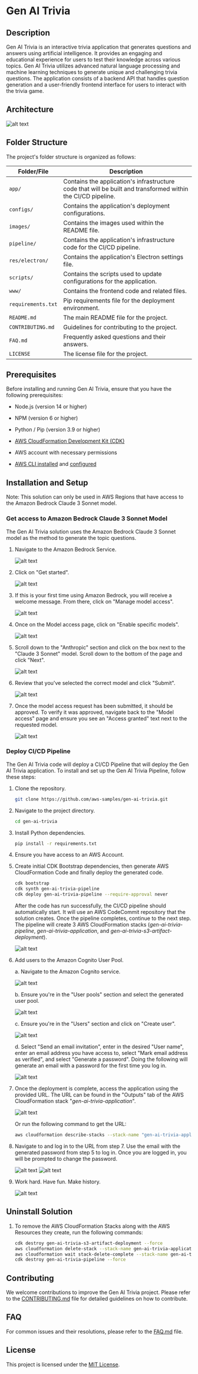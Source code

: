 # Gen AI Trivia

## Description
Gen AI Trivia is an interactive trivia application that generates questions and answers using artificial intelligence. It provides an engaging and educational experience for users to test their knowledge across various topics. Gen AI Trivia utilizes advanced natural language processing and machine learning techniques to generate unique and challenging trivia questions. The application consists of a backend API that handles question generation and a user-friendly frontend interface for users to interact with the trivia game.

## Architecture

![alt text](images/architecture.png)

## Folder Structure

The project's folder structure is organized as follows:

| Folder/File   | Description                                           |
|---------------|-------------------------------------------------------|
| `app/`        | Contains the application's infrastructure code that will be built and transformed within the CI/CD pipeline. |
| `configs/`    | Contains the application's deployment configurations. |
| `images/`     | Contains the images used within the README file.      |
| `pipeline/`   | Contains the application's infrastructure code for the CI/CD pipeline. |
| `res/electron/` | Contains the application's Electron settings file.  |
| `scripts/`    | Contains the scripts used to update configurations for the application. |
| `www/`        | Contains the frontend code and related files.         |
| `requirements.txt` | Pip requirements file for the deployment environment. |
| `README.md`   | The main README file for the project.                  |
| `CONTRIBUTING.md` | Guidelines for contributing to the project.         |
| `FAQ.md`      | Frequently asked questions and their answers.          |
| `LICENSE`     | The license file for the project.                      |

## Prerequisites

Before installing and running Gen AI Trivia, ensure that you have the following prerequisites:

- Node.js (version 14 or higher)

- NPM (version 6 or higher)

- Python / Pip (version 3.9 or higher)

- [AWS CloudFormation Development Kit (CDK)](https://docs.aws.amazon.com/cdk/v2/guide/getting_started.html#getting_started_install)

- AWS account with necessary permissions

- [AWS CLI installed](https://docs.aws.amazon.com/cli/latest/userguide/getting-started-install.html) and [configured](https://docs.aws.amazon.com/cli/latest/userguide/getting-started-quickstart.html)

## Installation and Setup

Note: This solution can only be used in AWS Regions that have access to the Amazon Bedrock Claude 3 Sonnet model.

### Get access to Amazon Bedrock Claude 3 Sonnet Model

The Gen AI Trivia solution uses the Amazon Bedrock Claude 3 Sonnet model as the method to generate the topic questions.

1. Navigate to the Amazon Bedrock Service. 

   ![alt text](images/bedrock/bedrock_setup_1.png)

2. Click on "Get started".

   ![alt text](images/bedrock/bedrock_setup_2.png)

3. If this is your first time using Amazon Bedrock, you will receive a welcome message. From there, click on "Manage model access".

   ![alt text](images/bedrock/bedrock_setup_3.png)

4. Once on the Model access page, click on "Enable specific models".

   ![alt text](images/bedrock/bedrock_setup_4.png)

5. Scroll down to the "Anthropic" section and click on the box next to the "Claude 3 Sonnet" model. Scroll down to the bottom of the page and click "Next". 

   ![alt text](images/bedrock/bedrock_setup_5.png)

6. Review that you've selected the correct model and click "Submit".

   ![alt text](images/bedrock/bedrock_setup_6.png)

7. Once the model access request has been submitted, it should be approved. To verify it was approved, navigate back to the "Model access" page and ensure you see an "Access granted" text next to the requested model.

   ![alt text](images/bedrock/bedrock_setup_7.png)

### Deploy CI/CD Pipeline

The Gen AI Trivia code will deploy a CI/CD Pipeline that will deploy the Gen AI Trivia application. To install and set up the Gen AI Trivia Pipeline, follow these steps:

1. Clone the repository.

   ```bash
   git clone https://github.com/aws-samples/gen-ai-trivia.git
   ```

2. Navigate to the project directory.

   ```bash
   cd gen-ai-trivia
   ```

3. Install Python dependencies.

   ```bash
   pip install -r requirements.txt
   ```

4. Ensure you have access to an AWS Account.

5. Create initial CDK Bootstrap dependencies, then generate AWS CloudFormation Code and finally deploy the generated code.

   ```bash
   cdk bootstrap
   cdk synth gen-ai-trivia-pipeline
   cdk deploy gen-ai-trivia-pipeline --require-approval never
   ```

   After the code has run successfully, the CI/CD pipeline should automatically start. It will use an AWS CodeCommit repository that the solution creates. Once the pipeline completes, continue to the next step. The pipeline will create 3 AWS CloudFormation stacks (_gen-ai-trivia-pipeline_, _gen-ai-trivia-application_, and _gen-ai-trivia-s3-artifact-deployment_).

   ![alt text](images/cloudformation_stacks.png)

6. Add users to the Amazon Cognito User Pool.

   a. Navigate to the Amazon Cognito service.

   ![alt text](images/userpool/user_setup_1.png)

   b. Ensure you're in the "User pools" section and select the generated user pool.

   ![alt text](images/userpool/user_setup_2.png)

   c. Ensure you're in the "Users" section and click on "Create user".

   ![alt text](images/userpool/user_setup_3.png)

   d. Select "Send an email invitation", enter in the desired "User name", enter an email address you have access to, select "Mark email address as verified", and select "Generate a password". Doing the following will generate an email with a password for the first time you log in.  

   ![alt text](images/userpool/user_setup_4.png)


7. Once the deployment is complete, access the application using the provided URL. The URL can be found in the "Outputs" tab of the AWS CloudFormation stack "_gen-ai-trivia-application_". 

   ![alt text](images/cloudformation_stacks.png)

   Or run the following command to get the URL:

   ```bash
   aws cloudformation describe-stacks --stack-name "gen-ai-trivia-application" --query 'Stacks[*].Outputs[?OutputKey==`oTerraformBucket`].OutputValue' --output text
   ```

8. Navigate to and log in to the URL from step 7. Use the email with the generated password from step 5 to log in. Once you are logged in, you will be prompted to change the password.

   ![alt text](images/userpool/user_login.png)   ![alt text](images/userpool/pass_change.png)

9. Work hard. Have fun. Make history.

   ![alt text](images/frontend_1.png)

## Uninstall Solution

1. To remove the AWS CloudFormation Stacks along with the AWS Resources they create, run the following commands:

   ```bash
   cdk destroy gen-ai-trivia-s3-artifact-deployment --force
   aws cloudformation delete-stack --stack-name gen-ai-trivia-application
   aws cloudformation wait stack-delete-complete --stack-name gen-ai-trivia-application
   cdk destroy gen-ai-trivia-pipeline --force
   ```

## Contributing

We welcome contributions to improve the Gen AI Trivia project. Please refer to the [CONTRIBUTING.md](CONTRIBUTING.md) file for detailed guidelines on how to contribute.

## FAQ

For common issues and their resolutions, please refer to the [FAQ.md](FAQ.md) file.

## License

This project is licensed under the [MIT License](LICENSE).
